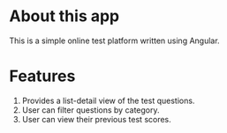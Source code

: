 # About this app
This is a simple online test platform written using Angular.

# Features
1. Provides a list-detail view of the test questions.
2. User can filter questions by category.
3. User can view their previous test scores.

